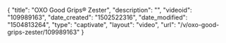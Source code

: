 {
    "title": "OXO Good Grips&reg; Zester",
    "description": "",
    "videoid": "109989163",
    "date_created": "1502522316",
    "date_modified": "1504813264",
    "type": "captivate",
    "layout": "video",
    "url": "\/v\/oxo-good-grips-zester\/109989163"
}